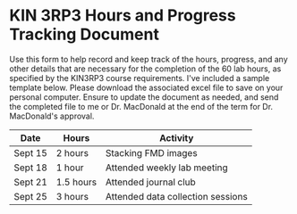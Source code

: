 # KIN 3RP3 Hours and Progress Tracking Document

Use this form to help record and keep track of the hours, progress, and any other details that are necessary for the completion of the 60 lab hours, 
as specified by the KIN3RP3 course requirements. I've included a sample template below. Please download the associated excel file to save on your 
personal computer. Ensure to update the document as needed, and send the completed file to me or Dr. MacDonald at the end of the term for Dr. MacDonald's 
approval. 

| Date | Hours | Activity |
| ---- | ---- | ---- |
| Sept 15 | 2 hours | Stacking FMD images |
| Sept 18 | 1 hour | Attended weekly lab meeting |
| Sept 21 | 1.5 hours | Attended journal club |
| Sept 25 | 3 hours | Attended data collection sessions |
